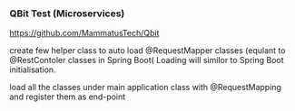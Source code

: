 ### QBit Test (Microservices)
https://github.com/MammatusTech/Qbit

create few helper class to auto load @RequestMapper classes (equlant to @RestContoler classes in Spring Boot(
Loading will similor to Spring Boot initialisation.

load all the classes under main application class with @RequestMapping and register them as end-point

